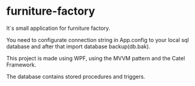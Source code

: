# furniture-factory

It\`s small application for furniture factory.

You need to configurate connection string in App.config to your local sql database and after that import database backup(db.bak).

This project is made using WPF, using the MVVM pattern and the Catel Framework.

The database contains stored procedures and triggers.